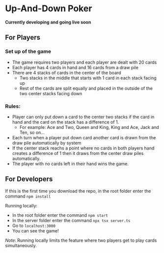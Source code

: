 # Up-And-Down Poker

**Currently developing and going live soon**

## For Players

### Set up of the game
- The game requires two players and each player are dealt with 20 cards
- Each player has 4 cards in hand and 16 cards from a draw pile
- There are 4 stacks of cards in the center of the board
    - Two stacks in the middle that starts with 1 card in each stack facing up
    - Rest of the cards are split equally and placed in the outside of the two center stacks facing down


### Rules:
- Player can only put down a card to the center two stacks if the card in hand and the card on the stack has a difference of 1.
    - For example: Ace and Two, Queen and King, King and Ace, Jack and Ten, so on...
- Each turn when a player put down card another card is drawn from the draw pile automatically by system
- If the center stack reachs a point where no cards in both players hand creates a difference of 1 then it draws from the center draw piles automatically.
- The player with no cards left in their hand wins the game.

## For Developers

If this is the first time you download the repo, in the root folder enter the command `npm install`

Running locally:
- In the root folder enter the command `npm start`
- In the server folder enter the command `npx tsx server.ts`
- Go to `localhost:3000`
- You can see the game!

*Note*: Running locally limits the feature where two players get to play cards simultaneously.